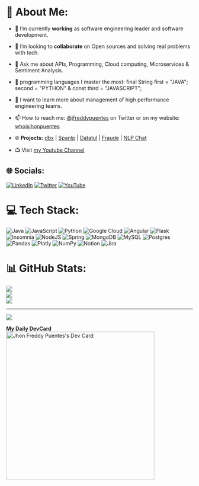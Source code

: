# 💫 About Me:

- 🔭 I’m currently **working** as software engineering leader and software development.
- 👯 I’m looking to **collaborate** on Open sources and solving real problems with tech.
- 💬 Ask me about APIs, Programming, Cloud computing, Microservices & Sentiment Analysis.
- 💬 programming languages I master the most: final String first = "JAVA";  second = "PYTHON" & const third = "JAVASCRIPT";
- 🤔 I want to learn more about management of high performance engineering teams. 
- 📫 How to reach me: [@jfreddypuentes](https://twitter.com/jfreddypuentes) on Twitter or on my website: [whoisjhonpuentes](https://whoisjhonpuentes.web.app/)

- 🌐  **Projects:** [dbx](https://github.com/jfreddypuentes/dbx) | [Spanlp](https://pypi.org/project/spanlp/) | [Datatul](http://www.datatul.com) | [Fraude](http://fraude-720ad.firebaseapp.com) | [NLP Chat](https://nlpchat.web.app/)

- 📺 Visit [my Youtube Channel](https://www.youtube.com/channel/UCeQ2LduKNIZ7k3ndXvffuDw)


## 🌐 Socials:
[![LinkedIn](https://img.shields.io/badge/LinkedIn-%230077B5.svg?logo=linkedin&logoColor=white)](https://linkedin.com/in/https://www.linkedin.com/in/jhon-freddy-puentes-8a6baa111/) [![Twitter](https://img.shields.io/badge/Twitter-%231DA1F2.svg?logo=Twitter&logoColor=white)](https://twitter.com/https://twitter.com/jfreddypuentes) [![YouTube](https://img.shields.io/badge/YouTube-%23FF0000.svg?logo=YouTube&logoColor=white)](https://youtube.com/c/https://www.youtube.com/channel/UCeQ2LduKNIZ7k3ndXvffuDw) 

# 💻 Tech Stack:
![Java](https://img.shields.io/badge/java-%23ED8B00.svg?style=for-the-badge&logo=java&logoColor=white) ![JavaScript](https://img.shields.io/badge/javascript-%23323330.svg?style=for-the-badge&logo=javascript&logoColor=%23F7DF1E) ![Python](https://img.shields.io/badge/python-3670A0?style=for-the-badge&logo=python&logoColor=ffdd54) ![Google Cloud](https://img.shields.io/badge/Google%20Cloud-%234285F4.svg?style=for-the-badge&logo=google-cloud&logoColor=white) ![Angular](https://img.shields.io/badge/angular-%23DD0031.svg?style=for-the-badge&logo=angular&logoColor=white) ![Flask](https://img.shields.io/badge/flask-%23000.svg?style=for-the-badge&logo=flask&logoColor=white) ![Insomnia](https://img.shields.io/badge/Insomnia-black?style=for-the-badge&logo=insomnia&logoColor=5849BE) ![NodeJS](https://img.shields.io/badge/node.js-6DA55F?style=for-the-badge&logo=node.js&logoColor=white) ![Spring](https://img.shields.io/badge/spring-%236DB33F.svg?style=for-the-badge&logo=spring&logoColor=white) ![MongoDB](https://img.shields.io/badge/MongoDB-%234ea94b.svg?style=for-the-badge&logo=mongodb&logoColor=white) ![MySQL](https://img.shields.io/badge/mysql-%2300f.svg?style=for-the-badge&logo=mysql&logoColor=white) ![Postgres](https://img.shields.io/badge/postgres-%23316192.svg?style=for-the-badge&logo=postgresql&logoColor=white) ![Pandas](https://img.shields.io/badge/pandas-%23150458.svg?style=for-the-badge&logo=pandas&logoColor=white) ![Plotly](https://img.shields.io/badge/Plotly-%233F4F75.svg?style=for-the-badge&logo=plotly&logoColor=white) ![NumPy](https://img.shields.io/badge/numpy-%23013243.svg?style=for-the-badge&logo=numpy&logoColor=white) ![Notion](https://img.shields.io/badge/Notion-%23000000.svg?style=for-the-badge&logo=notion&logoColor=white) ![Jira](https://img.shields.io/badge/jira-%230A0FFF.svg?style=for-the-badge&logo=jira&logoColor=white)
# 📊 GitHub Stats:
![](https://github-readme-stats.vercel.app/api?username=jfreddypuentes&theme=dark&hide_border=false&include_all_commits=true&count_private=false)<br/>
![](https://github-readme-streak-stats.herokuapp.com/?user=jfreddypuentes&theme=dark&hide_border=false)<br/>
![](https://github-readme-stats.vercel.app/api/top-langs/?username=jfreddypuentes&theme=dark&hide_border=false&include_all_commits=true&count_private=false&layout=compact)

---
[![](https://visitcount.itsvg.in/api?id=jfreddypuentes&icon=0&color=0)](https://visitcount.itsvg.in)

  <strong>My Daily DevCard</strong></br>
  <a href="https://app.daily.dev/jfreddypuentes">
    <img src="https://api.daily.dev/devcards/2c948225c0e54911b987aa24cd527ac7.png?r=o08" width="400" alt="Jhon Freddy Puentes's Dev Card" align="center"/>
  </a>
